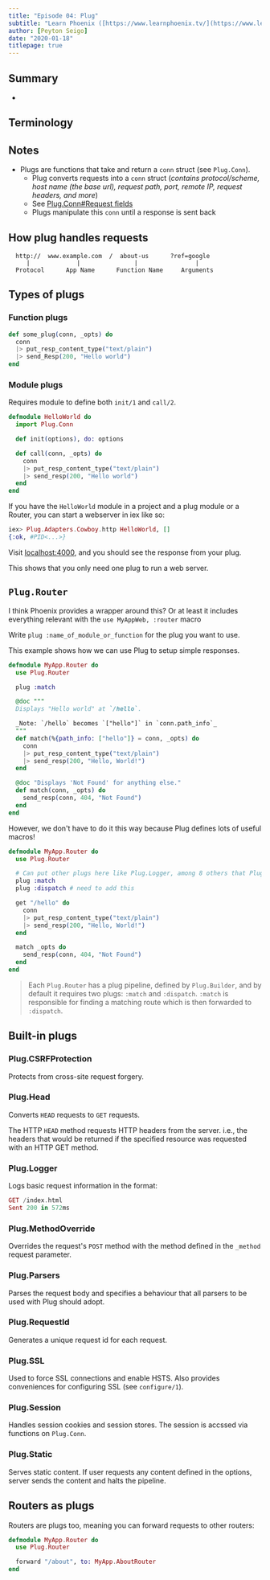 ```yaml
---
title: "Episode 04: Plug"
subtitle: "Learn Phoenix ([https://www.learnphoenix.tv/](https://www.learnphoenix.tv/))"
author: [Peyton Seigo]
date: "2020-01-18"
titlepage: true
---
```


## Summary

-

## Terminology

## Notes

- Plugs are functions that take and return a `conn` struct (see `Plug.Conn`).
  - Plug converts requests into a `conn` struct  (_contains protocol/scheme, host name (the base url), request path, port, remote IP, request headers, and more_)
  - See [Plug.Conn#Request fields](https://hexdocs.pm/plug/Plug.Conn.html#module-request-fields)
  - Plugs manipulate this `conn` until a response is sent back

## How plug handles requests

```none
  http://  www.example.com  /  about-us      ?ref=google
     |             |               |                |
  Protocol      App Name      Function Name     Arguments
```

## Types of plugs

### Function plugs

```elixir
def some_plug(conn, _opts) do
  conn
  |> put_resp_content_type("text/plain")
  |> send_Resp(200, "Hello world")
end
```

### Module plugs

Requires module to define both `init/1` and `call/2`.

```elixir
defmodule HelloWorld do
  import Plug.Conn

  def init(options), do: options

  def call(conn, _opts) do
    conn
    |> put_resp_content_type("text/plain")
    |> send_resp(200, "Hello world")
  end
end
```

If you have the `HelloWorld` module in a project and a plug module or a Router, you can start a webserver in iex like so:

```elixir
iex> Plug.Adapters.Cowboy.http HelloWorld, []
{:ok, #PID<...>}
```

Visit [localhost:4000](localhost:4000), and you should see the response from your plug.

This shows that you only need one plug to run a web server.

## `Plug.Router`

I think Phoenix provides a wrapper around this? Or at least it includes everything relevant with the `use MyAppWeb, :router` macro

Write `plug :name_of_module_or_function` for the plug you want to use.

This example shows how we can use Plug to setup simple responses.

```elixir
defmodule MyApp.Router do
  use Plug.Router

  plug :match

  @doc """
  Displays "Hello world" at `/hello`.

  _Note: `/hello` becomes `["hello"]` in `conn.path_info`_
  """
  def match(%{path_info: ["hello"]} = conn, _opts) do
    conn
    |> put_resp_content_type("text/plain")
    |> send_resp(200, "Hello, World!")
  end

  @doc "Displays 'Not Found' for anything else."
  def match(conn, _opts) do
    send_resp(conn, 404, "Not Found")
  end
end
```

However, we don't have to do it this way because Plug defines lots of useful macros!

```elixir
defmodule MyApp.Router do
  use Plug.Router

  # Can put other plugs here like Plug.Logger, among 8 others that Plug offers
  plug :match
  plug :dispatch # need to add this

  get "/hello" do
    conn
    |> put_resp_content_type("text/plain")
    |> send_resp(200, "Hello, World!")
  end

  match _opts do
    send_resp(conn, 404, "Not Found")
  end
end
```

> Each `Plug.Router` has a plug pipeline, defined by `Plug.Builder`, and by default it requires two plugs: `:match` and `:dispatch`. `:match` is responsible for finding a matching route which is then forwarded to `:dispatch`.

## Built-in plugs

### Plug.CSRFProtection

Protects from cross-site request forgery.

### Plug.Head

Converts `HEAD` requests to `GET` requests.

The HTTP `HEAD` method requests HTTP headers from the server. i.e., the headers that would be returned if the specified resource was requested with an HTTP GET method.

### Plug.Logger

Logs basic request information in the format:

```elixir
GET /index.html
Sent 200 in 572ms
```

### Plug.MethodOverride

Overrides the request's `POST` method with the method defined in the `_method` request parameter.

### Plug.Parsers

Parses the request body and specifies a behaviour that all parsers to be used with Plug should adopt.

### Plug.RequestId

Generates a unique request id for each request.

### Plug.SSL

Used to force SSL connections and enable HSTS. Also provides conveniences for configuring SSL (see `configure/1`).

### Plug.Session

Handles session cookies and session stores. The session is accssed via functions on `Plug.Conn`.

### Plug.Static

Serves static content. If user requests any content defined in the options, server sends the content and halts the pipeline.

## Routers as plugs

Routers are plugs too, meaning you can forward requests to other routers:

```elixir
defmodule MyApp.Router do
  use Plug.Router

  forward "/about", to: MyApp.AboutRouter
end
```

